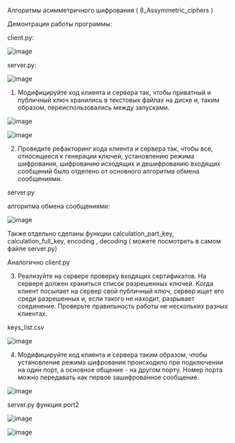 Алгоритмы асимметричного шифрования ( 8_Assymmetric_ciphers )

Демонтрация работы программы:

client.py:

![image](https://user-images.githubusercontent.com/90133237/144711435-b002b562-4ee8-4ab5-aad2-203f35900c4d.png)

server.py:

![image](https://user-images.githubusercontent.com/90133237/144711460-ce1e99f8-42f3-4078-ab8d-ad5dbd6e31cb.png)

1. Модифицируйте код клиента и сервера так, чтобы приватный и публичный ключ хранились в текстовых файлах на диске и, таким образом, переиспользовались между запусками.

![image](https://user-images.githubusercontent.com/90133237/144711504-26b00d8a-02bb-4215-8e23-d93b5c06c12a.png)

![image](https://user-images.githubusercontent.com/90133237/144711521-e5b188cf-0b73-4822-9345-7d75a290edff.png)

2. Проведите рефакторинг кода клиента и сервера так, чтобы все, относящееся к генерации ключей, установлению режима шифрования, шифрованию исходящих и дешифрованию входящих сообщений было отделено от основного алгоритма обмена сообщениями.

server.py 

алгоритма обмена сообщениями:

![image](https://user-images.githubusercontent.com/90133237/144711960-8806c5d1-83e1-4088-8f61-2ffac633be6c.png)

Также отдельно сделаны функции calculation_part_key,  calculation_full_key, encoding , decoding ( можете посмотреть в самом файле server.py)

Аналогично client.py

3. Реализуйте на сервере проверку входящих сертификатов. На сервере должен храниться список разрешенных ключей. Когда клиент посылает на сервер свой публичный ключ, сервер ищет его среди разрешенных и, если такого не находит, разрывает соединение. Проверьте правильность работы не нескольких разных клиентах.

keys_list.csv

![image](https://user-images.githubusercontent.com/90133237/144711564-7a93a855-d75d-4ed8-8019-013a276e0f9e.png)

4. Модифицируйте код клиента и сервера таким образом, чтобы установление режима шифрования происходило при подключении на один порт, а основное общение - на другом порту. Номер порта можно передавать как первое зашифрованное сообщение.

![image](https://user-images.githubusercontent.com/90133237/144711646-c141199f-e20a-4a08-88fc-eee4d99b7e1d.png)

server.py функция port2

![image](https://user-images.githubusercontent.com/90133237/144711911-5fcca835-83ac-455c-a41d-ae2f755d6e26.png)

![image](https://user-images.githubusercontent.com/90133237/144711926-42c83791-3a83-44ce-aad7-278a69c9e7b5.png)

